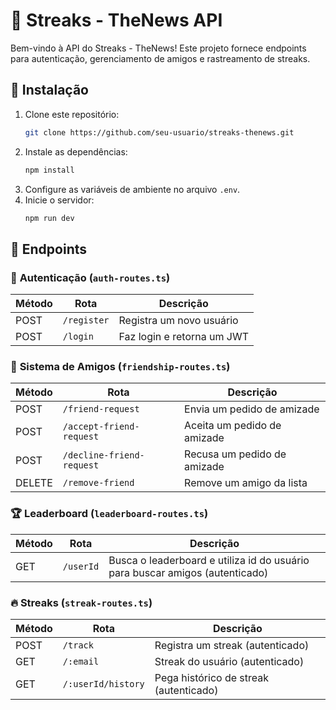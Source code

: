 # 📌 Streaks - TheNews API

Bem-vindo à API do Streaks - TheNews! Este projeto fornece endpoints para autenticação, gerenciamento de amigos e rastreamento de streaks.

## 🚀 Instalação

1. Clone este repositório:
   ```sh
   git clone https://github.com/seu-usuario/streaks-thenews.git
   ```
2. Instale as dependências:
   ```sh
   npm install
   ```
3. Configure as variáveis de ambiente no arquivo `.env`.
4. Inicie o servidor:
   ```sh
   npm run dev
   ```

## 🔗 Endpoints

### 📌 **Autenticação** (`auth-routes.ts`)

| Método | Rota        | Descrição                  |
| ------ | ----------- | -------------------------- |
| POST   | `/register` | Registra um novo usuário   |
| POST   | `/login`    | Faz login e retorna um JWT |

### 👥 **Sistema de Amigos** (`friendship-routes.ts`)

| Método | Rota                      | Descrição                   |
| ------ | ------------------------- | --------------------------- |
| POST   | `/friend-request`         | Envia um pedido de amizade  |
| POST   | `/accept-friend-request`  | Aceita um pedido de amizade |
| POST   | `/decline-friend-request` | Recusa um pedido de amizade |
| DELETE | `/remove-friend`          | Remove um amigo da lista    |

### 🏆 **Leaderboard** (`leaderboard-routes.ts`)

| Método | Rota              | Descrição                                                                          |
| ------ | ------------------| ---------------------------------------------------------------------------------- |
| GET   | `/userId`          | Busca o leaderboard e utiliza id do usuário para buscar amigos (autenticado)       |

### 🔥 **Streaks** (`streak-routes.ts`)

| Método | Rota              | Descrição                              |
| ------ | ------------------| -------------------------------------- |
| POST   | `/track`          | Registra um streak (autenticado)       |
| GET   | `/:email`          | Streak do usuário  (autenticado)       |
| GET   | `/:userId/history` | Pega histórico de streak (autenticado) |
